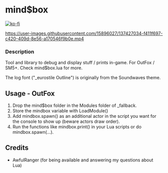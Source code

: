 

# mind$box

[![ko-fi](https://ko-fi.com/img/githubbutton_sm.svg)](https://ko-fi.com/W7W32691S)

https://user-images.githubusercontent.com/15896027/137427034-f411f697-c420-409d-8e56-a170546f9b0e.mp4

### Description

Tool and library to debug and display stuff / prints in-game. For OutFox / SM5+.
Check mind$box.lua for more.

The log font ("_eurostile Outline") is originally from the Soundwaves theme.

## Usage - OutFox

1. Drop the mind$box folder in the Modules folder of _fallback.
2. Store the mindbox variable with LoadModule()
3. Add mindbox.spawn() as an additional actor in the script you want for the console to show up (beware actors draw order).
4. Run the functions like mindbox.print() in your Lua scripts or do mindbox.spawn(...).

## Credits
- AwfulRanger (for being available and answering my questions about Lua)
